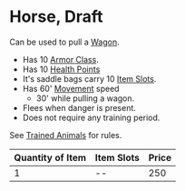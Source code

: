 # Horse, Draft

Can be used to pull a [Wagon](Wagon.md).

- Has 10 [Armor Class](../../../Player%20Characters/Derived%20Statistics/Armor%20Class.md).
- Has 10 [Health Points](../../../Player%20Characters/Derived%20Statistics/Health%20Points.md)
- It's saddle bags carry 10 [Item Slots](../../Item%20Slot.md).
- Has 60' [Movement](../../../Game%20Procedures/Combat/Movement.md) speed
	- 30' while pulling a wagon.
- Flees when danger is present.
- Does not require any training period.

See [Trained Animals](../Trained%20Animals.md) for rules.

| Quantity of Item | Item Slots | Price |
| ---------------- | ---------- | ----- |
| 1                | --         | 250   |
